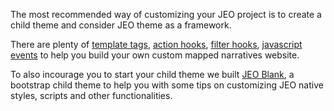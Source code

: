 The most recommended way of customizing your JEO project is to create a child theme and consider JEO theme as a framework.

There are plenty of [template tags](Template-Tags), [action hooks](Action-hooks), [filter hooks](Filter-hooks), [javascript events](JavaScript-Events) to help you build your own custom mapped narratives website.

To also incourage you to start your child theme we built [JEO Blank](http://github.com/infoamazonia/jeo-blank), a bootstrap child theme to help you with some tips on customizing JEO native styles, scripts and other functionalities.
